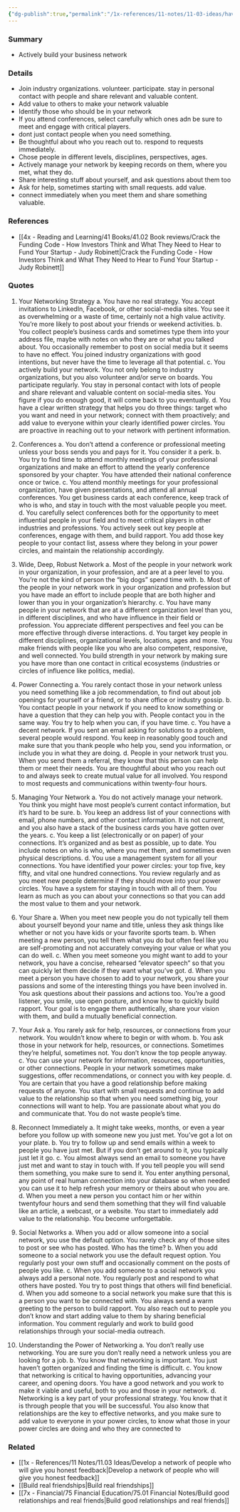 ```yaml
---
{"dg-publish":true,"permalink":"/1x-references/11-notes/11-03-ideas/have-a-networking-strategy/","title":"Have a networking strategy","created":"2024-03-03T20:52:43.552+03:00","updated":"2024-03-03T21:00:49.531+03:00"}
---
```



### Summary
- Actively build your business network

### Details
- Join industry organizations. volunteer. participate. stay in personal contact with people and share relevant and valuable content.
- Add value to others to make your network valuable
- Identify those who should be in your network
- If you attend conferences, select carefully which ones adn be sure to meet and engage with critical players.
- dont just contact people when you need something.
- Be thoughtful about who you reach out to. respond to requests immediately.
- Chose people in different levels, disciplines, perspectives, ages. 
- Actively manage your network by keeping records on them, where you met, what they do.
- Share interesting stuff about yourself, and ask questions about them too
- Ask for help, sometimes starting with small requests. add value.
- connect immediately when you meet them and share something valuable.

### References
- [[4x - Reading and Learning/41 Books/41.02 Book reviews/Crack the Funding Code - How Investors Think and What They Need to Hear to Fund Your Startup - Judy Robinett\|Crack the Funding Code - How Investors Think and What They Need to Hear to Fund Your Startup - Judy Robinett]]

### Quotes
1. Your Networking Strategy a. You have no real strategy. You accept invitations to LinkedIn,
Facebook, or other social-media sites. You see it as overwhelming or a waste of time, certainly not a high value activity. You’re more likely to post about your friends or weekend activities.
b. You collect people’s business cards and sometimes type them into your address file, maybe with notes on who they are or what you talked about. You occasionally remember to post on social media but it seems to have no effect. You joined industry organizations with good intentions, but never have the time to leverage all that potential.
c. You actively build your network. You not only belong to industry organizations, but you also volunteer and/or serve on boards. You participate regularly. You stay in personal contact with lots of people and share relevant and valuable content on social-media sites. You figure if you do enough good, it will come back to you eventually.
d. You have a clear written strategy that helps you do three things: target who you want and need in your network; connect with them proactively; and add value to everyone within your clearly identified power circles. You are proactive in reaching out to your network with pertinent information.

2. Conferences a. You don’t attend a conference or professional meeting unless your boss sends you and pays for it. You consider it a perk.
b. You try to find time to attend monthly meetings of your professional organizations and make an effort to attend the yearly conference sponsored by your chapter. You have attended their national conference once or twice.
c. You attend monthly meetings for your professional organization, have given presentations, and attend all annual conferences. You get business cards at each conference, keep track of who is who, and stay in touch with the most valuable people you meet.
d. You carefully select conferences both for the opportunity to meet influential people in your field and to meet critical players in other industries and professions. You actively seek out key people at conferences, engage with them, and build rapport. You add those key people to your contact list, assess where they belong in your power circles, and maintain the relationship accordingly.

3. Wide, Deep, Robust Network a. Most of the people in your network work in your organization, in your profession, and are at a peer level to you. You’re not the kind of person the “big dogs” spend time with.
b. Most of the people in your network work in your organization and profession but you have made an effort to include people that are both higher and lower than you in your organization’s hierarchy.
c. You have many people in your network that are at a different organization level than you, in different disciplines, and who have influence in their field or profession. You appreciate different perspectives and feel you can be more effective through diverse interactions.
d. You target key people in different disciplines, organizational levels, locations, ages and more. You make friends with people like you who are also competent, responsive, and well connected. You build strength in your network by making sure you have more than one contact in critical ecosystems (industries or circles of influence like politics, media).


4. Power Connecting
a. You rarely contact those in your network unless you need something like a job recommendation, to find out about job openings for yourself or a friend, or to share office or industry gossip.
b. You contact people in your network if you need to know something or have a question that they can help you with. People contact you in the same way. You try to help when you can, if you have time.
c. You have a decent network. If you sent an email asking for solutions to a problem, several people would respond. You keep in reasonably good touch and make sure that you thank people who help you, send you information, or include you in what they are doing.
d. People in your network trust you. When you send them a referral, they know that this person can help them or meet their needs. You are thoughtful about who you reach out to and always seek to create mutual value for all involved. You respond to most requests and communications within twenty-four hours.


5. Managing Your Network a. You do not actively manage your network. You think you might have most people’s current contact information, but it’s hard to be sure.
b. You keep an address list of your connections with email, phone numbers, and other contact information. It is not current, and you also have a stack of the business cards you have gotten over the years.
c. You keep a list (electronically or on paper) of your connections. It’s organized and as best as possible, up to date. You include notes on who is who, where you met them, and sometimes even physical descriptions.
d. You use a management system for all your connections. You have identified your power circles: your top five, key fifty, and vital one hundred connections. You review regularly and as you meet new people determine if they should move into your power circles. You have a system for staying in touch with all of them. You learn as much as you can about your connections so that you can add the most value to them and your network.

6. Your Share
a. When you meet new people you do not typically tell them about yourself beyond your name and title, unless they ask things like whether or not you have kids or your favorite sports team.
b. When meeting a new person, you tell them what you do but often feel like you are self-promoting and not accurately conveying your value or what you can do well.
c. When you meet someone you might want to add to your network, you have a concise, rehearsed “elevator speech” so that you can quickly let them decide if they want what you’ve got.
d. When you meet a person you have chosen to add to your network, you share your passions and some of the interesting things you have been involved in. You ask questions about their passions and actions too. You’re a good listener, you smile, use open posture, and know how to quickly build rapport. Your goal is to engage them authentically, share your vision with them, and build a mutually beneficial connection.

7. Your Ask
a. You rarely ask for help, resources, or connections from your network. You wouldn’t know where to begin or with whom.
b. You ask those in your network for help, resources, or connections. Sometimes they’re helpful, sometimes not. You don’t know the top people anyway.
c. You can use your network for information, resources, opportunities, or other connections. People in your network sometimes make suggestions, offer recommendations, or connect you with key people.
d. You are certain that you have a good relationship before making requests of anyone. You start with small requests and continue to add value to the relationship so that when you need something big, your connections will want to help. You are passionate about what you do and communicate that. You do not waste people’s time.

8. Reconnect Immediately a. It might take weeks, months, or even a year before you follow up with someone new you just met. You’ve got a lot on your plate.
b. You try to follow up and send emails within a week to people you have just met. But if you don’t get around to it, you typically just let it go.
c. You almost always send an email to someone you have just met and want to stay in touch with. If you tell people you will send them something, you make sure to send it. You enter anything personal, any point of real human connection into your database so when needed you can use it to help refresh your memory or theirs about who you are.
d. When you meet a new person you contact him or her within twentyfour hours and send them something that they will find valuable like an article, a webcast, or a website. You start to immediately add value to the relationship. You become unforgettable.

9. Social Networks
a. When you add or allow someone into a social network, you use the default option. You rarely check any of those sites to post or see who has posted. Who has the time?
b. When you add someone to a social network you use the default request option. You regularly post your own stuff and occasionally comment on the posts of people you like.
c. When you add someone to a social network you always add a personal note. You regularly post and respond to what others have posted. You try to post things that others will find beneficial.
d. When you add someone to a social network you make sure that this is a person you want to be connected with. You always send a warm greeting to the person to build rapport. You also reach out to people you don’t know and start adding value to them by sharing beneficial information. You comment regularly and work to build good relationships through your social-media outreach.

10. Understanding the Power of Networking a. You don’t really use networking. You are sure you don’t really need a network unless you are looking for a job.
b. You know that networking is important. You just haven’t gotten organized and finding the time is difficult.
c. You know that networking is critical to having opportunities, advancing your career, and opening doors. You have a good network and you work to make it viable and useful, both to you and those in your network.
d. Networking is a key part of your professional strategy. You know that it is through people that you will be successful. You also know that relationships are the key to effective networks, and you make sure to add value to everyone in your power circles, to know what those in your power circles are doing and who they are connected to


### Related
- [[1x - References/11 Notes/11.03 Ideas/Develop a network of people who will give you honest feedback\|Develop a network of people who will give you honest feedback]]
- [[Build real friendships\|Build real friendships]]
- [[7x - Financial/75 Financial Education/75.01 Financial Notes/Build good relationships and real friends\|Build good relationships and real friends]]